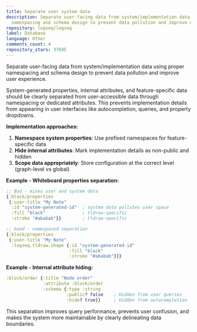 ```yaml
---
title: Separate user system data
description: Separate user-facing data from system/implementation data using proper
  namespacing and schema design to prevent data pollution and improve user experience.
repository: logseq/logseq
label: Database
language: Other
comments_count: 4
repository_stars: 37695
---
```


Separate user-facing data from system/implementation data using proper namespacing and schema design to prevent data pollution and improve user experience.

System-generated properties, internal attributes, and feature-specific data should be clearly separated from user-accessible data through namespacing or dedicated attributes. This prevents implementation details from appearing in user interfaces like autocompletion, queries, and property dropdowns.

**Implementation approaches:**
1. **Namespace system properties**: Use prefixed namespaces for feature-specific data
2. **Hide internal attributes**: Mark implementation details as non-public and hidden
3. **Scope data appropriately**: Store configuration at the correct level (graph-level vs global)

**Example - Whiteboard properties separation:**
```clojure
;; Bad - mixes user and system data
{:block/properties 
 {:user-title "My Note"
  :id "system-generated-id"  ; system data pollutes user space
  :fill "black"              ; tldraw-specific
  :stroke "#ababab"}}        ; tldraw-specific

;; Good - namespaced separation  
{:block/properties
 {:user-title "My Note"
  :logseq.tldraw.shape {:id "system-generated-id"
                        :fill "black" 
                        :stroke "#ababab"}}}
```

**Example - Internal attribute hiding:**
```clojure
:block/order {:title "Node order"
              :attribute :block/order  
              :schema {:type :string
                       :public? false    ; Hidden from user queries
                       :hide? true}}     ; Hidden from autocompletion
```

This separation improves query performance, prevents user confusion, and makes the system more maintainable by clearly delineating data boundaries.